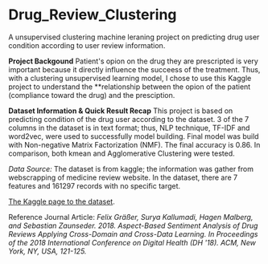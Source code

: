 # Drug_Review_Clustering

A unsupervised clustering machine leraning project on predicting drug user condition according to user review information.

**Project Backgound**
Patient's opion on the drug they are prescripted is very important because it directly influence the succeess of the treatment. Thus, with a clustering unsupervised learning model, I chose to use this Kaggle project to understand the **relationship between the opion of the patient (compliance toward the drug) and the presciption.


**Dataset Information & Quick Result Recap**
This project is based on predicting condition of the drug user according to the dataset. 3 of the 7 columns in the dataset is in text format; thus, NLP technique, TF-IDF and word2vec, were used to successfully model building. Final model was build with Non-negative Matrix Factorization (NMF). The final accuracy is 0.86. In comparison, both kmean and Agglomerative Clustering were tested.


*Data Source:* The dataset is from kaggle; the information was gather from webscrapping of medicine review website. In the dataset, there are 7 features and 161297 records with no specific target.

[The Kaggle page to the dataset](https://www.kaggle.com/datasets/jessicali9530/kuc-hackathon-winter-2018/data).

Reference Journal Article: *Felix Gräßer, Surya Kallumadi, Hagen Malberg, and Sebastian Zaunseder. 2018. Aspect-Based Sentiment Analysis of Drug Reviews Applying Cross-Domain and Cross-Data Learning. In Proceedings of the 2018 International Conference on Digital Health (DH '18). ACM, New York, NY, USA, 121-125.*
